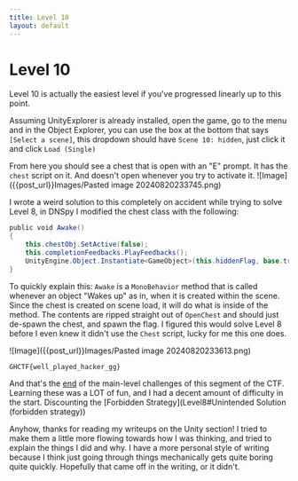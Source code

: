```yaml
---
title: Level 10
layout: default
---
```

# Level 10
Level 10 is actually the easiest level if you've progressed linearly up to this point.

Assuming UnityExplorer is already installed, open the game, go to the menu and in the Object Explorer, you can use the box at the bottom that says `[Select a scene]`, this dropdown should have `Scene 10: hidden`, just click it and click `Load (Single)`

From here you should see a chest that is open with an "E" prompt. It has the `chest` script on it. And doesn't open whenever you try to activate it.
![Image]({{post_url}}Images/Pasted image 20240820233745.png)

I wrote a weird solution to this completely on accident while trying to solve Level 8, in DNSpy I modified the chest class with the following:
```C#
public void Awake()
{
    this.chestObj.SetActive(false);
	this.completionFeedbacks.PlayFeedbacks();
	UnityEngine.Object.Instantiate<GameObject>(this.hiddenFlag, base.transform.position, Quaternion.identity);
}
```

To quickly explain this: `Awake` is a `MonoBehavior` method that is called whenever an object "Wakes up" as in, when it is created within the scene. Since the chest is created on scene load, it will do what is inside of the method. The contents are ripped straight out of `OpenChest` and should just de-spawn the chest, and spawn the flag. I figured this would solve Level 8 before I even knew it didn't use the `Chest` script, lucky for me this one does.

![Image]({{post_url}}Images/Pasted image 20240820233613.png)

`GHCTF{well_played_hacker_gg}`

And that's the [end](Secret!) of the main-level challenges of this segment of the CTF. Learning these was a LOT of fun, and I had a decent amount of difficulty in the start. Discounting the [Forbidden Strategy](Level8#Unintended Solution (forbidden strategy))

Anyhow, thanks for reading my writeups on the Unity section! I tried to make them a little more flowing towards how I was thinking, and tried to explain the things I did and why. I have a more personal style of writing because I think just going through things mechanically gets quite boring quite quickly. Hopefully that came off in the writing, or it didn't. 
